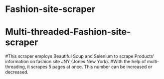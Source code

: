 # Fashion-site-scraper
# Multi-threaded-Fashion-site-scraper
#This scraper employs Beautiful Soup and Selenium to scrape Products' information on fashion site JNY (Jones New York).
#With the help of multi-threading, it scrapes 5 pages at once. This number can be increased or decreased. 
